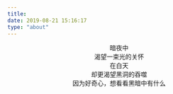 ```yaml
---
title: 
date: 2019-08-21 15:16:17
type: "about"
---
```

<center>暗夜中</center>

<center>渴望一束光的关怀</center>

<center>在白天</center>

<center>却更渴望黑洞的吞噬</center>

<center>因为好奇心，想看看黑暗中有什么</center>

